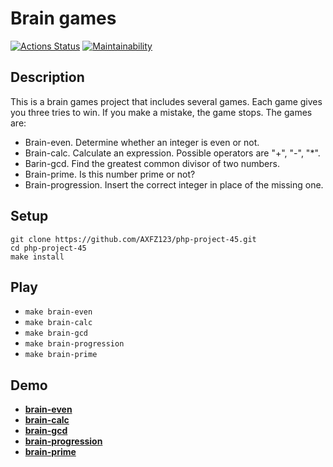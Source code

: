 # Brain games
[![Actions Status](https://github.com/AXFZ123/php-project-45/actions/workflows/hexlet-check.yml/badge.svg)](https://github.com/AXFZ123/php-project-45/actions) [![Maintainability](https://api.codeclimate.com/v1/badges/e463d263e12b16a4cedd/maintainability)](https://codeclimate.com/github/AXFZ123/php-project-45/maintainability)

## Description

This is a brain games project that includes several games. Each game gives you three tries to win. If you make a mistake, the game stops. The games are:
* Brain-even. Determine whether an integer is even or not.
* Brain-calc. Calculate an expression. Possible operators are "+", "-", "*".
* Barin-gcd. Find the greatest common divisor of two numbers.
* Brain-prime. Is this number prime or not?
* Brain-progression. Insert the correct integer in place of the missing one.

## Setup

```
git clone https://github.com/AXFZ123/php-project-45.git
cd php-project-45
make install
```

## Play

* ```make brain-even```
* ```make brain-calc```
* ```make brain-gcd```
* ```make brain-progression```
* ```make brain-prime```

## Demo

* [**brain-even**](https://asciinema.org/a/pQExeLU3ldyP3yi6pSQ1K2wjC)
* [**brain-calc**](https://asciinema.org/a/CQeEQqvAhcEjSeiWrBE2qNcPb)
* [**brain-gcd**](https://asciinema.org/a/hmFyYQc9VEowdQyDOZFthpKzw)
* [**brain-progression**](https://asciinema.org/a/Gqx0QVm3oKGizfEFbLYUiKNDV)
* [**brain-prime**](https://asciinema.org/a/LH3uEhFzqhqgSEgUmvoyMduxG)
